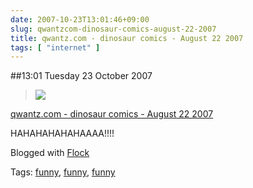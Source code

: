 ```yaml
---
date: 2007-10-23T13:01:46+09:00
slug: qwantzcom-dinosaur-comics-august-22-2007
title: qwantz.com - dinosaur comics - August 22 2007
tags: [ "internet" ]
---
```


##13:01 Tuesday 23 October 2007

> ![](https://www.qwantz.com/comics/comic2-1085.png)

[qwantz.com - dinosaur comics - August 22 2007](https://www.qwantz.com/archive/001057.html)


HAHAHAHAHAHAAAA!!!!

Blogged with [Flock](https://www.flock.com/blogged-with-flock)

Tags: [funny](https://technorati.com/tag/funny), [funny](https://technorati.com/tag/funny), [ funny](https://technorati.com/tag/%20funny)
